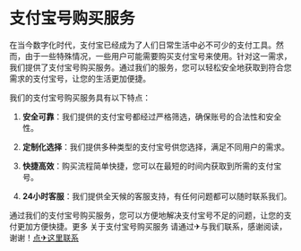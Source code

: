 # 支付宝号购买服务

在当今数字化时代，支付宝已经成为了人们日常生活中必不可少的支付工具。然而，由于一些特殊情况，一些用户可能需要购买支付宝号来使用。针对这一需求，我们提供了支付宝号购买服务。通过我们的服务，您可以轻松安全地获取到符合您需求的支付宝号，让您的生活更加便捷。

我们的支付宝号购买服务具有以下特点：

1. **安全可靠**：我们提供的支付宝号都经过严格筛选，确保账号的合法性和安全性。

2. **定制化选择**：我们提供多种类型的支付宝号供您选择，满足不同用户的需求。

3. **快捷高效**：购买流程简单快捷，您可以在最短的时间内获取到所需的支付宝号。

4. **24小时客服**：我们提供全天候的客服支持，有任何问题都可以随时联系我们。

通过我们的支付宝号购买服务，您可以方便地解决支付宝号不足的问题，让您的支付更加方便快捷。更多 关于支付宝号购买服务 请通过✈与我们联系，感谢阅读，谢谢！[点✈这里联系](https://c.k02.cc)